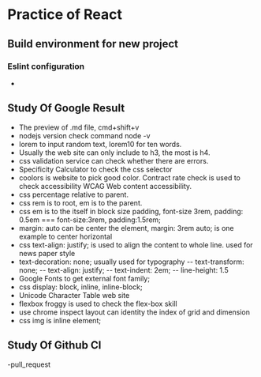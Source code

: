 # Practice of React

## Build environment for new project

### Eslint configuration

-

## Study Of Google Result

- The preview of .md file, cmd+shift+v
- nodejs version check command node -v
- lorem to input random text, lorem10 for ten words.
- Usually the web site can only include to h3, the most is h4.
- css validation service can check whether there are errors.
- Specificity Calculator to check the css selector
- coolors is website to pick good color. Contract rate check is used to check accessibility WCAG Web content accessibility.
- css percentage relative to parent.
- css rem is to root, em is to the parent.
- css em is to the itself in block size padding, font-size 3rem, padding: 0.5em === font-size:3rem, padding:1.5rem;
- margin: auto can be center the element, margin: 3rem auto; is one example to center horizontal
- css text-align: justify; is used to align the content to whole line. used for news paper style
- text-decoration: none; usually used for typography
  -- text-transform: none;
  -- text-align: justify;
  -- text-indent: 2em;
  -- line-height: 1.5
- Google Fonts to get external font family;
- css display: block, inline, inline-block;
- Unicode Character Table web site
- flexbox froggy is used to check the flex-box skill
- use chrome inspect layout can identity the index of grid and dimension
- css img is inline element;

## Study Of Github CI

-pull_request
